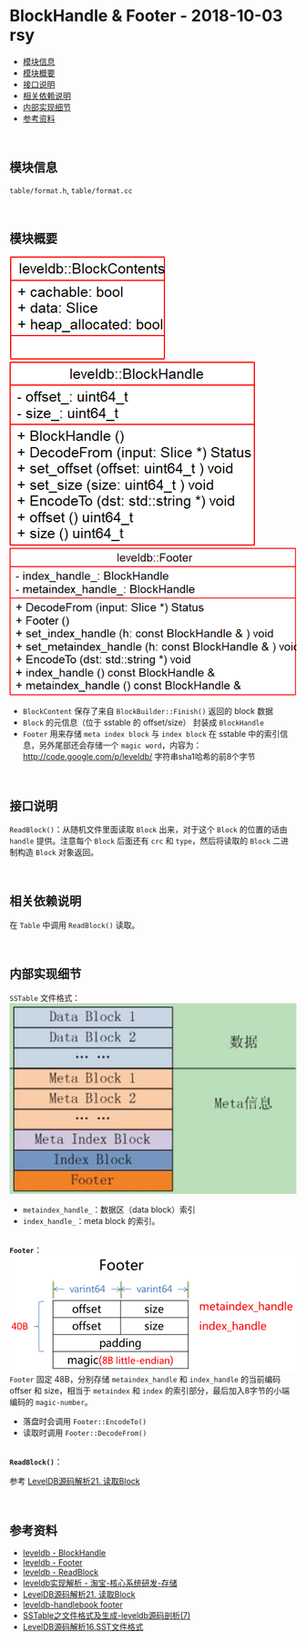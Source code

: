 # BlockHandle & Footer - 2018-10-03 rsy

- [模块信息](#module_info)
- [模块概要](#module_in_brief)
- [接口说明](#interface_specification)
- [相关依赖说明](#dependency_specification)
- [内部实现细节](#inner_detail)
- [参考资料](#reference)


&nbsp;   
<a id="module_info"></a>
## 模块信息

`table/format.h`, `table/format.cc`

&nbsp;   
<a id="module_in_brief"></a>
## 模块概要

![](assets/BlockContent_UML_10_03.png)   
![](assets/BlockHandle_UML_10_03.png)   
![](assets/Footer_UML_10_03.png)   

- `BlockContent` 保存了来自 `BlockBuilder::Finish()` 返回的 block 数据
- `Block` 的元信息（位于 sstable 的 offset/size） 封装成 `BlockHandle`
- `Footer` 用来存储 `meta index block` 与 `index block` 在 sstable 中的索引信息，另外尾部还会存储一个 `magic word`，内容为：http://code.google.com/p/leveldb/ 字符串sha1哈希的前8个字节


&nbsp;   
<a id="interface_specification"></a>
## 接口说明

`ReadBlock()`：从随机文件里面读取 `Block` 出来，对于这个 `Block` 的位置的话由 `handle` 提供。注意每个 `Block` 后面还有 `crc` 和 `type`，然后将读取的 `Block` 二进制构造 `Block` 对象返回。


&nbsp;   
<a id="dependency_specification"></a>
## 相关依赖说明

在 `Table` 中调用 `ReadBlock()` 读取。


&nbsp;   
<a id="inner_detail"></a>
## 内部实现细节

`SSTable` 文件格式：   
![](assets/SSTable_structure_10_03.png)

- `metaindex_handle_`：数据区（data block）索引
- `index_handle_`：meta block 的索引。


&nbsp;   
**`Footer`**：   
![](assets/Footer_structure_10_03.png)   
`Footer` 固定 48B，分别存储 `metaindex_handle` 和 `index_handle` 的当前编码 offser 和 size，相当于 `metaindex` 和 `index` 的索引部分，最后加入8字节的小端编码的 `magic-number`。

- 落盘时会调用 `Footer::EncodeTo()`
- 读取时调用 `Footer::DecodeFrom()`


&nbsp;   
**`ReadBlock()`**：   

参考 [LevelDB源码解析21. 读取Block](https://zhuanlan.zhihu.com/p/45524806)


&nbsp;   
<a id="reference"></a>
## 参考资料

- [leveldb - BlockHandle](https://dirtysalt.github.io/html/leveldb.html#org70e7f16)
- [leveldb - Footer](https://dirtysalt.github.io/html/leveldb.html#org681caf8)
- [leveldb - ReadBlock](https://dirtysalt.github.io/html/leveldb.html#orgf546f00)
- [leveldb实现解析 - 淘宝-核心系统研发-存储](https://github.com/rsy56640/read_and_analyse_levelDB/blob/master/reference/DB%20leveldb%E5%AE%9E%E7%8E%B0%E8%A7%A3%E6%9E%90.pdf)
- [LevelDB源码解析21. 读取Block](https://zhuanlan.zhihu.com/p/45524806)
- [leveldb-handlebook footer](https://leveldb-handbook.readthedocs.io/zh/latest/sstable.html#footer)
- [SSTable之文件格式及生成-leveldb源码剖析(7)](http://www.pandademo.com/2016/04/sstable-file-format-and-build-leveldb-source-dissect-7/)
- [LevelDB源码解析16.SST文件格式](https://zhuanlan.zhihu.com/p/44954881)